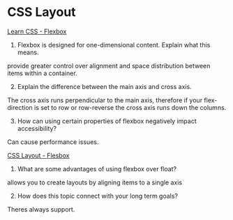 <h1>CSS Layout</h1>

[Learn CSS - Flexbox](https://web.dev/learn/css/flexbox/)

1. Flexbox is designed for one-dimensional content. Explain what this means.

provide greater control over alignment and space distribution between items within a container.

2. Explain the difference between the main axis and cross axis.

The cross axis runs perpendicular to the main axis, therefore if your flex-direction is set to row or row-reverse the cross axis runs down the columns.

3. How can using certain properties of flexbox negatively impact accessibility?

Can cause performance issues.

[CSS Layout - Flesbox](https://developer.mozilla.org/en-US/docs/Learn/CSS/CSS_layout/Flexbox)

1. What are some advantages of using flexbox over float?

allows you to create layouts by aligning items to a single axis

2. How does this topic connect with your long term goals?

Theres always support. 